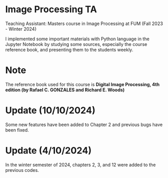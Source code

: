 # Image Processing TA
Teaching Assistant: Masters course in Image Processing at FUM (Fall 2023 - Winter 2024)

I implemented some important materials with Python language in the Jupyter Notebook by studying some sources, especially the course reference book, and presenting them to the students weekly.

# Note
The reference book used for this course is **Digital Image Processing, 4th edition (by Rafael C. GONZALES and Richard E. Woods)**

# Update (10/10/2024)
Some new features have been added to Chapter 2 and previous bugs have been fixed.

# Update (4/10/2024)
In the winter semester of 2024, chapters 2, 3, and 12 were added to the previous codes.
